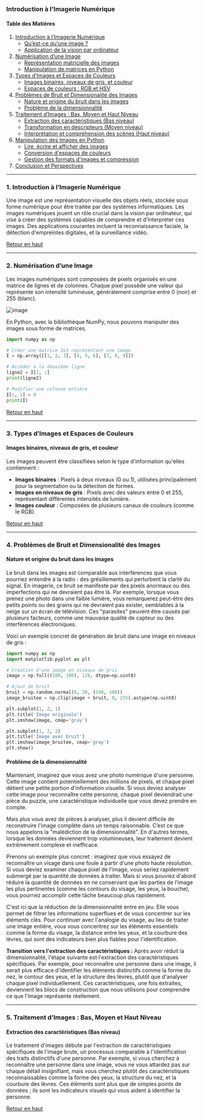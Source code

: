 <a id="cours-imagerie"></a>

### Introduction à l'Imagerie Numérique 

#### Table des Matières

1. [Introduction à l’Imagerie Numérique](#introduction-a-l-imagerie-numerique)
   - [Qu’est-ce qu’une image ?](#quest-ce-quune-image)
   - [Application de la vision par ordinateur](#application-de-la-vision-par-ordinateur)
2. [Numérisation d’une Image](#numerisation-dune-image)
   - [Représentation matricielle des images](#representation-matricielle-des-images)
   - [Manipulation de matrices en Python](#manipulation-de-matrices-en-python)
3. [Types d’Images et Espaces de Couleurs](#types-dimages-et-espaces-de-couleurs)
   - [Images binaires, niveaux de gris, et couleur](#images-binaires-niveaux-de-gris-et-couleur)
   - [Espaces de couleurs : RGB et HSV](#espaces-de-couleurs-rgb-et-hsv)
4. [Problèmes de Bruit et Dimensionalité des Images](#problemes-de-bruit-et-dimensionalite-des-images)
   - [Nature et origine du bruit dans les images](#nature-et-origine-du-bruit-dans-les-images)
   - [Problème de la dimensionnalité](#probleme-de-la-dimensionalite)
5. [Traitement d’Images : Bas, Moyen et Haut Niveau](#traitement-dimages-bas-moyen-et-haut-niveau)
   - [Extraction des caractéristiques (Bas niveau)](#extraction-des-caracteristiques-bas-niveau)
   - [Transformation en descripteurs (Moyen niveau)](#transformation-en-descripteurs-moyen-niveau)
   - [Interprétation et compréhension des scènes (Haut niveau)](#interpretation-et-comprehension-des-scenes-haut-niveau)
6. [Manipulation des Images en Python](#manipulation-des-images-en-python)
   - [Lire, écrire et afficher des images](#lire-ecrire-et-afficher-des-images)
   - [Conversion d'espaces de couleurs](#conversion-despaces-de-couleurs)
   - [Gestion des formats d'images et compression](#gestion-des-formats-dimages-et-compression)
7. [Conclusion et Perspectives](#conclusion-et-perspectives)

---

<a id="introduction-a-l-imagerie-numerique"></a>

### 1. Introduction à l’Imagerie Numérique
Une image est une représentation visuelle des objets réels, stockée sous forme numérique pour être traitée par des systèmes informatiques. Les images numériques jouent un rôle crucial dans la vision par ordinateur, qui vise à créer des systèmes capables de comprendre et d’interpréter ces images. Des applications courantes incluent la reconnaissance faciale, la détection d'empreintes digitales, et la surveillance vidéo.

[Retour en haut](#cours-imagerie)

---

<a id="numerisation-dune-image"></a>

### 2. Numérisation d’une Image
Les images numériques sont composées de pixels organisés en une matrice de lignes et de colonnes. Chaque pixel possède une valeur qui représente son intensité lumineuse, généralement comprise entre 0 (noir) et 255 (blanc).

![image](https://github.com/user-attachments/assets/6309f9a7-4b7d-4840-9474-a355fb8d5970)


En Python, avec la bibliothèque NumPy, nous pouvons manipuler des images sous forme de matrices.

```python
import numpy as np

# Créer une matrice 3x3 représentant une image
I = np.array([[1, 2, 3], [4, 5, 6], [7, 8, 9]])

# Accéder à la deuxième ligne
ligne2 = I[1, :]
print(ligne2)

# Modifier une colonne entière
I[:, 1] = 0
print(I)
```

[Retour en haut](#cours-imagerie)

---

<a id="types-dimages-et-espaces-de-couleurs"></a>

### 3. Types d’Images et Espaces de Couleurs

#### Images binaires, niveaux de gris, et couleur
Les images peuvent être classifiées selon le type d'information qu'elles contiennent :
- **Images binaires** : Pixels à deux niveaux (0 ou 1), utilisées principalement pour la segmentation ou la détection de formes.
- **Images en niveaux de gris** : Pixels avec des valeurs entre 0 et 255, représentant différentes intensités de lumière.
- **Images couleur** : Composées de plusieurs canaux de couleurs (comme le RGB).

[Retour en haut](#cours-imagerie)

---

<a id="problemes-de-bruit-et-dimensionalite-des-images"></a>

### 4. Problèmes de Bruit et Dimensionalité des Images

#### Nature et origine du bruit dans les images
Le bruit dans les images est comparable aux interférences que vous pourriez entendre à la radio : des grésillements qui perturbent la clarté du signal. En imagerie, ce bruit se manifeste par des pixels anormaux ou des imperfections qui ne devraient pas être là. Par exemple, lorsque vous prenez une photo dans une faible lumière, vous remarquerez peut-être des petits points ou des grains qui ne devraient pas exister, semblables à la neige sur un écran de télévision. Ces "parasites" peuvent être causés par plusieurs facteurs, comme une mauvaise qualité de capteur ou des interférences électroniques.

Voici un exemple concret de génération de bruit dans une image en niveaux de gris :

```python
import numpy as np
import matplotlib.pyplot as plt

# Création d'une image en niveaux de gris
image = np.full((100, 100), 128, dtype=np.uint8)

# Ajout de bruit
bruit = np.random.normal(0, 20, (100, 100))
image_bruitee = np.clip(image + bruit, 0, 255).astype(np.uint8)

plt.subplot(1, 2, 1)
plt.title('Image originale')
plt.imshow(image, cmap='gray')

plt.subplot(1, 2, 2)
plt.title('Image avec bruit')
plt.imshow(image_bruitee, cmap='gray')
plt.show()
```

#### Problème de la dimensionnalité
Maintenant, imaginez que vous avez une photo numérique d'une personne. Cette image contient potentiellement des millions de pixels, et chaque pixel détient une petite portion d'information visuelle. Si vous deviez analyser cette image pour reconnaître cette personne, chaque pixel deviendrait une pièce du puzzle, une caractéristique individuelle que vous devez prendre en compte.

Mais plus vous avez de pièces à analyser, plus il devient difficile de reconstruire l'image complète dans un temps raisonnable. C’est ce que nous appelons la "malédiction de la dimensionnalité". En d'autres termes, lorsque les données deviennent trop volumineuses, leur traitement devient extrêmement complexe et inefficace.

Prenons un exemple plus concret : imaginez que vous essayez de reconnaître un visage dans une foule à partir d'une photo haute résolution. Si vous deviez examiner chaque pixel de l'image, vous seriez rapidement submergé par la quantité de données à traiter. Mais si vous pouviez d'abord réduire la quantité de données en ne conservant que les parties de l'image les plus pertinentes (comme les contours du visage, les yeux, la bouche), vous pourriez accomplir cette tâche beaucoup plus rapidement.

C'est ici que la réduction de la dimensionnalité entre en jeu. Elle vous permet de filtrer les informations superflues et de vous concentrer sur les éléments clés. Pour continuer avec l'analogie du visage, au lieu de traiter une image entière, vous vous concentrez sur les éléments essentiels comme la forme du visage, la distance entre les yeux, et la courbure des lèvres, qui sont des indicateurs bien plus fiables pour l'identification.

**Transition vers l'extraction des caractéristiques :** Après avoir réduit la dimensionnalité, l'étape suivante est l'extraction des caractéristiques spécifiques. Par exemple, pour reconnaître une personne dans une image, il serait plus efficace d'identifier les éléments distinctifs comme la forme du nez, le contour des yeux, et la structure des lèvres, plutôt que d'analyser chaque pixel individuellement. Ces caractéristiques, une fois extraites, deviennent les blocs de construction que nous utilisons pour comprendre ce que l'image représente réellement.

---

<a id="traitement-dimages-bas-moyen-et-haut-niveau"></a>

### 5. Traitement d’Images : Bas, Moyen et Haut Niveau

#### Extraction des caractéristiques (Bas niveau)
Le traitement d'images débute par l'extraction de caractéristiques spécifiques de l'image brute, un processus comparable à l'identification des traits distinctifs d'une personne. Par exemple, si vous cherchez à reconnaître une personne dans une image, vous ne vous attardez pas sur chaque détail insignifiant, mais vous cherchez plutôt des caractéristiques reconnaissables comme la forme des yeux, la structure du nez, et la courbure des lèvres. Ces éléments sont plus que de simples points de données ; ils sont les indicateurs visuels qui vous aident à identifier la personne.

[Retour en haut](#cours-imagerie)

